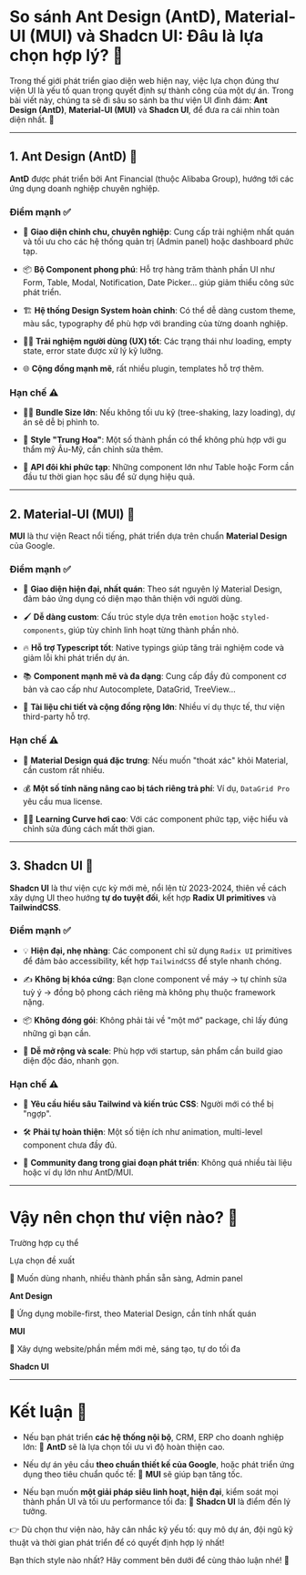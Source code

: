 # So sánh Ant Design (AntD), Material-UI (MUI) và Shadcn UI: Đâu là lựa chọn hợp lý? 🎯

Trong thế giới phát triển giao diện web hiện nay, việc lựa chọn đúng thư viện UI là yếu tố quan trọng quyết định sự thành công của một dự án. Trong bài viết này, chúng ta sẽ đi sâu so sánh ba thư viện UI đình đám: **Ant Design (AntD)**, **Material-UI (MUI)** và **Shadcn UI**, để đưa ra cái nhìn toàn diện nhất. 🚀

----------

## 1. Ant Design (AntD) 🏢

**AntD** được phát triển bởi Ant Financial (thuộc Alibaba Group), hướng tới các ứng dụng doanh nghiệp chuyên nghiệp.

### Điểm mạnh ✅

-   🎨 **Giao diện chỉnh chu, chuyên nghiệp**: Cung cấp trải nghiệm nhất quán và tối ưu cho các hệ thống quản trị (Admin panel) hoặc dashboard phức tạp.

-   📦 **Bộ Component phong phú**: Hỗ trợ hàng trăm thành phần UI như Form, Table, Modal, Notification, Date Picker... giúp giảm thiểu công sức phát triển.

-   🏗️ **Hệ thống Design System hoàn chỉnh**: Có thể dễ dàng custom theme, màu sắc, typography để phù hợp với branding của từng doanh nghiệp.

-   🧑‍💻 **Trải nghiệm người dùng (UX) tốt**: Các trạng thái như loading, empty state, error state được xử lý kỹ lưỡng.

-   🌐 **Cộng đồng mạnh mẽ**, rất nhiều plugin, templates hỗ trợ thêm.


### Hạn chế ⚠️

-   🏋️‍♂️ **Bundle Size lớn**: Nếu không tối ưu kỹ (tree-shaking, lazy loading), dự án sẽ dễ bị phình to.

-   🏮 **Style "Trung Hoa"**: Một số thành phần có thể không phù hợp với gu thẩm mỹ Âu-Mỹ, cần chỉnh sửa thêm.

-   🧠 **API đôi khi phức tạp**: Những component lớn như Table hoặc Form cần đầu tư thời gian học sâu để sử dụng hiệu quả.


----------

## 2. Material-UI (MUI) 📱

**MUI** là thư viện React nổi tiếng, phát triển dựa trên chuẩn **Material Design** của Google.

### Điểm mạnh ✅

-   🌟 **Giao diện hiện đại, nhất quán**: Theo sát nguyên lý Material Design, đảm bảo ứng dụng có diện mạo thân thiện với người dùng.

-   🖌️ **Dễ dàng custom**: Cấu trúc style dựa trên `emotion` hoặc `styled-components`, giúp tùy chỉnh linh hoạt từng thành phần nhỏ.

-   🔥 **Hỗ trợ Typescript tốt**: Native typings giúp tăng trải nghiệm code và giảm lỗi khi phát triển dự án.

-   📚 **Component mạnh mẽ và đa dạng**: Cung cấp đầy đủ component cơ bản và cao cấp như Autocomplete, DataGrid, TreeView...

-   🧩 **Tài liệu chi tiết và cộng đồng rộng lớn**: Nhiều ví dụ thực tế, thư viện third-party hỗ trợ.


### Hạn chế ⚠️

-   🧱 **Material Design quá đặc trưng**: Nếu muốn "thoát xác" khỏi Material, cần custom rất nhiều.

-   💰 **Một số tính năng nâng cao bị tách riêng trả phí**: Ví dụ, `DataGrid Pro` yêu cầu mua license.

-   🧗‍♂️ **Learning Curve hơi cao**: Với các component phức tạp, việc hiểu và chỉnh sửa đúng cách mất thời gian.


----------

## 3. Shadcn UI 🌈

**Shadcn UI** là thư viện cực kỳ mới mẻ, nổi lên từ 2023-2024, thiên về cách xây dựng UI theo hướng **tự do tuyệt đối**, kết hợp **Radix UI primitives** và **TailwindCSS**.

### Điểm mạnh ✅

-   💡 **Hiện đại, nhẹ nhàng**: Các component chỉ sử dụng `Radix UI` primitives để đảm bảo accessibility, kết hợp `TailwindCSS` để style nhanh chóng.

-   ✍️ **Không bị khóa cứng**: Bạn clone component về máy -> tự chỉnh sửa tuỳ ý -> đồng bộ phong cách riêng mà không phụ thuộc framework nặng.

-   📦 **Không đóng gói**: Không phải tải về "một mớ" package, chỉ lấy đúng những gì bạn cần.

-   🚀 **Dễ mở rộng và scale**: Phù hợp với startup, sản phẩm cần build giao diện độc đáo, nhanh gọn.


### Hạn chế ⚠️

-   🎯 **Yêu cầu hiểu sâu Tailwind và kiến trúc CSS**: Người mới có thể bị "ngợp".

-   🛠️ **Phải tự hoàn thiện**: Một số tiện ích như animation, multi-level component chưa đầy đủ.

-   🌱 **Community đang trong giai đoạn phát triển**: Không quá nhiều tài liệu hoặc ví dụ lớn như AntD/MUI.


----------

# Vậy nên chọn thư viện nào? 🤔

Trường hợp cụ thể

Lựa chọn đề xuất

🏢 Muốn dùng nhanh, nhiều thành phần sẵn sàng, Admin panel

**Ant Design**

📱 Ứng dụng mobile-first, theo Material Design, cần tính nhất quán

**MUI**

🌈 Xây dựng website/phần mềm mới mẻ, sáng tạo, tự do tối đa

**Shadcn UI**

----------

# Kết luận 🎉

-   Nếu bạn phát triển **các hệ thống nội bộ**, CRM, ERP cho doanh nghiệp lớn: 🏢 **AntD** sẽ là lựa chọn tối ưu vì độ hoàn thiện cao.

-   Nếu dự án yêu cầu **theo chuẩn thiết kế của Google**, hoặc phát triển ứng dụng theo tiêu chuẩn quốc tế: 📱 **MUI** sẽ giúp bạn tăng tốc.

-   Nếu bạn muốn **một giải pháp siêu linh hoạt, hiện đại**, kiểm soát mọi thành phần UI và tối ưu performance tối đa: 🌈 **Shadcn UI** là điểm đến lý tưởng.


👉 Dù chọn thư viện nào, hãy cân nhắc kỹ yếu tố: quy mô dự án, đội ngũ kỹ thuật và thời gian phát triển để có quyết định hợp lý nhất!

Bạn thích style nào nhất? Hãy comment bên dưới để cùng thảo luận nhé! 💬

